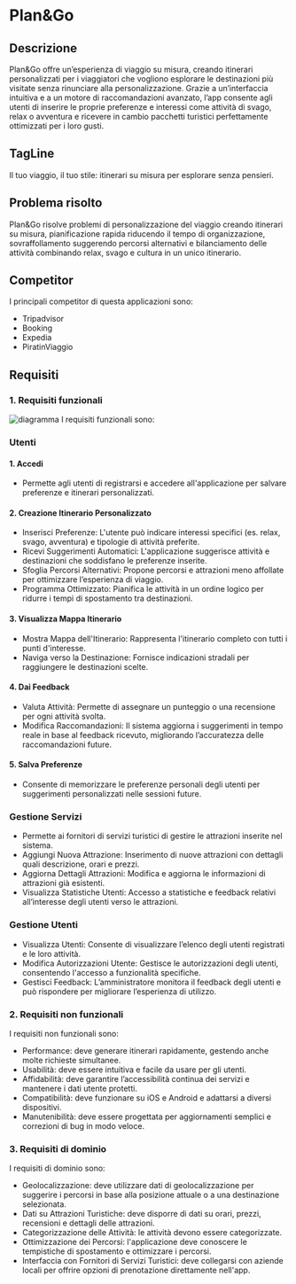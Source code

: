 # Plan&Go
## Descrizione
Plan&Go offre un’esperienza di viaggio su misura, creando itinerari personalizzati per i viaggiatori che vogliono esplorare le destinazioni più visitate senza rinunciare alla personalizzazione. Grazie a un’interfaccia intuitiva e a un motore di raccomandazioni avanzato, l’app consente agli utenti di inserire le proprie preferenze e interessi come attività di svago, relax o avventura e ricevere in cambio pacchetti turistici perfettamente ottimizzati per i loro gusti.
## TagLine
Il tuo viaggio, il tuo stile: itinerari su misura per esplorare senza pensieri.
## Problema risolto
Plan&Go risolve problemi di personalizzazione del viaggio creando itinerari su misura, pianificazione rapida riducendo il tempo di organizzazione, sovraffollamento suggerendo percorsi alternativi e bilanciamento delle attività combinando relax, svago e cultura in un unico itinerario.
## Competitor
I principali competitor di questa applicazioni sono:
- Tripadvisor
- Booking
- Expedia
- PiratinViaggio
## Requisiti
### 1. Requisiti funzionali
![diagramma](https://github.com/user-attachments/assets/2b5347c2-55b7-4d9e-8dc9-cf182202b49c)
I requisiti funzionali sono: 
### Utenti 
#### 1. Accedi
- Permette agli utenti di registrarsi e accedere all'applicazione per salvare preferenze e itinerari personalizzati.
#### 2. Creazione Itinerario Personalizzato
- Inserisci Preferenze: L'utente può indicare interessi specifici (es. relax, svago, avventura) e tipologie di attività preferite.
- Ricevi Suggerimenti Automatici: L'applicazione suggerisce attività e destinazioni che soddisfano le preferenze inserite.
- Sfoglia Percorsi Alternativi: Propone percorsi e attrazioni meno affollate per ottimizzare l’esperienza di viaggio.
- Programma Ottimizzato: Pianifica le attività in un ordine logico per ridurre i tempi di spostamento tra destinazioni.
#### 3. Visualizza Mappa Itinerario
- Mostra Mappa dell'Itinerario: Rappresenta l'itinerario completo con tutti i punti d'interesse.
- Naviga verso la Destinazione: Fornisce indicazioni stradali per raggiungere le destinazioni scelte.
#### 4. Dai Feedback
- Valuta Attività: Permette di assegnare un punteggio o una recensione per ogni attività svolta.
- Modifica Raccomandazioni: Il sistema aggiorna i suggerimenti in tempo reale in base al feedback ricevuto, migliorando l’accuratezza delle raccomandazioni future.
#### 5. Salva Preferenze
- Consente di memorizzare le preferenze personali degli utenti per suggerimenti personalizzati nelle sessioni future.
### Gestione Servizi
- Permette ai fornitori di servizi turistici di gestire le attrazioni inserite nel sistema.
- Aggiungi Nuova Attrazione: Inserimento di nuove attrazioni con dettagli quali descrizione, orari e prezzi.
- Aggiorna Dettagli Attrazioni: Modifica e aggiorna le informazioni di attrazioni già esistenti.
- Visualizza Statistiche Utenti: Accesso a statistiche e feedback relativi all’interesse degli utenti verso le attrazioni.
### Gestione Utenti
- Visualizza Utenti: Consente di visualizzare l’elenco degli utenti registrati e le loro attività.
- Modifica Autorizzazioni Utente: Gestisce le autorizzazioni degli utenti, consentendo l'accesso a funzionalità specifiche.
- Gestisci Feedback: L’amministratore monitora il feedback degli utenti e può rispondere per migliorare l’esperienza di utilizzo.
### 2. Requisiti non funzionali 
I requisiti non funzionali sono:
- Performance: deve generare itinerari rapidamente, gestendo anche molte richieste simultanee.
- Usabilità: deve essere intuitiva e facile da usare per gli utenti.
- Affidabilità: deve garantire l’accessibilità continua dei servizi e mantenere i dati utente protetti.
- Compatibilità: deve funzionare su iOS e Android e adattarsi a diversi dispositivi.
- Manutenibilità: deve essere progettata per aggiornamenti semplici e correzioni di bug in modo veloce.
### 3. Requisiti di dominio
I requisiti di dominio sono:
- Geolocalizzazione: deve utilizzare dati di geolocalizzazione per suggerire i percorsi in base alla posizione attuale o a una destinazione selezionata.
- Dati su Attrazioni Turistiche: deve disporre di dati su orari, prezzi, recensioni e dettagli delle attrazioni.
- Categorizzazione delle Attività: le attività devono essere categorizzate. 
- Ottimizzazione dei Percorsi: l'applicazione deve conoscere le tempistiche di spostamento e ottimizzare i percorsi.
- Interfaccia con Fornitori di Servizi Turistici: deve collegarsi con aziende locali per offrire opzioni di prenotazione direttamente nell'app.
